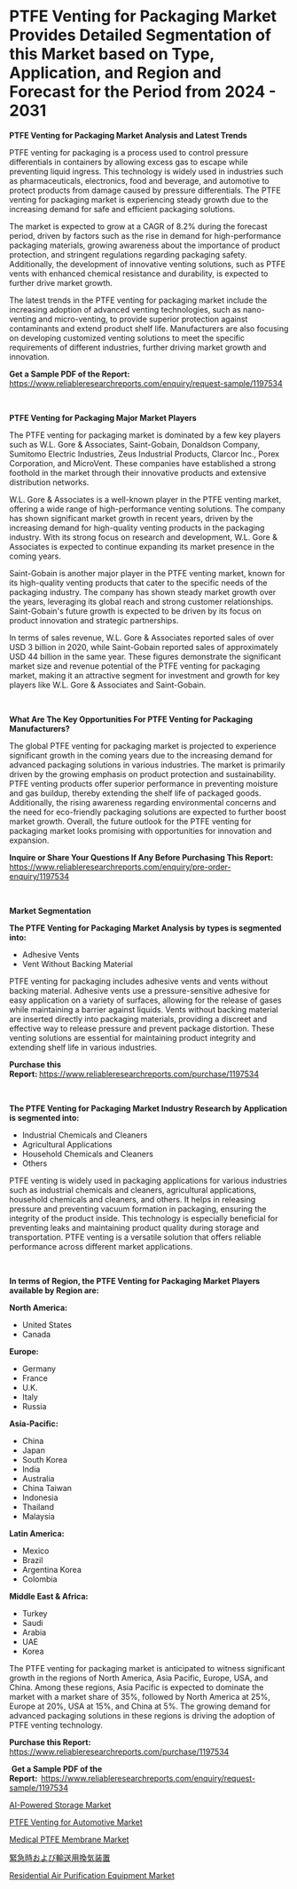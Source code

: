 <p><h1>PTFE Venting for Packaging Market Provides Detailed Segmentation of this Market based on Type, Application, and Region and Forecast for the Period from 2024 - 2031</h1></p><p><strong>PTFE Venting for Packaging Market Analysis and Latest Trends</strong></p>
<p><p>PTFE venting for packaging is a process used to control pressure differentials in containers by allowing excess gas to escape while preventing liquid ingress. This technology is widely used in industries such as pharmaceuticals, electronics, food and beverage, and automotive to protect products from damage caused by pressure differentials. The PTFE venting for packaging market is experiencing steady growth due to the increasing demand for safe and efficient packaging solutions.</p><p>The market is expected to grow at a CAGR of 8.2% during the forecast period, driven by factors such as the rise in demand for high-performance packaging materials, growing awareness about the importance of product protection, and stringent regulations regarding packaging safety. Additionally, the development of innovative venting solutions, such as PTFE vents with enhanced chemical resistance and durability, is expected to further drive market growth.</p><p>The latest trends in the PTFE venting for packaging market include the increasing adoption of advanced venting technologies, such as nano-venting and micro-venting, to provide superior protection against contaminants and extend product shelf life. Manufacturers are also focusing on developing customized venting solutions to meet the specific requirements of different industries, further driving market growth and innovation.</p></p>
<p><strong>Get a Sample PDF of the Report:&nbsp;</strong> <a href="https://www.reliableresearchreports.com/enquiry/request-sample/1197534">https://www.reliableresearchreports.com/enquiry/request-sample/1197534</a></p>
<p>&nbsp;</p>
<p><strong>PTFE Venting for Packaging Major Market Players</strong></p>
<p><p>The PTFE venting for packaging market is dominated by a few key players such as W.L. Gore & Associates, Saint-Gobain, Donaldson Company, Sumitomo Electric Industries, Zeus Industrial Products, Clarcor Inc., Porex Corporation, and MicroVent. These companies have established a strong foothold in the market through their innovative products and extensive distribution networks.</p><p>W.L. Gore & Associates is a well-known player in the PTFE venting market, offering a wide range of high-performance venting solutions. The company has shown significant market growth in recent years, driven by the increasing demand for high-quality venting products in the packaging industry. With its strong focus on research and development, W.L. Gore & Associates is expected to continue expanding its market presence in the coming years.</p><p>Saint-Gobain is another major player in the PTFE venting market, known for its high-quality venting products that cater to the specific needs of the packaging industry. The company has shown steady market growth over the years, leveraging its global reach and strong customer relationships. Saint-Gobain's future growth is expected to be driven by its focus on product innovation and strategic partnerships.</p><p>In terms of sales revenue, W.L. Gore & Associates reported sales of over USD 3 billion in 2020, while Saint-Gobain reported sales of approximately USD 44 billion in the same year. These figures demonstrate the significant market size and revenue potential of the PTFE venting for packaging market, making it an attractive segment for investment and growth for key players like W.L. Gore & Associates and Saint-Gobain.</p></p>
<p>&nbsp;</p>
<p><strong>What Are The Key Opportunities For PTFE Venting for Packaging Manufacturers?</strong></p>
<p><p>The global PTFE venting for packaging market is projected to experience significant growth in the coming years due to the increasing demand for advanced packaging solutions in various industries. The market is primarily driven by the growing emphasis on product protection and sustainability. PTFE venting products offer superior performance in preventing moisture and gas buildup, thereby extending the shelf life of packaged goods. Additionally, the rising awareness regarding environmental concerns and the need for eco-friendly packaging solutions are expected to further boost market growth. Overall, the future outlook for the PTFE venting for packaging market looks promising with opportunities for innovation and expansion.</p></p>
<p><strong>Inquire or Share Your Questions If Any Before Purchasing This Report:</strong> <a href="https://www.reliableresearchreports.com/enquiry/pre-order-enquiry/1197534">https://www.reliableresearchreports.com/enquiry/pre-order-enquiry/1197534</a></p>
<p>&nbsp;</p>
<p><strong>Market Segmentation</strong></p>
<p><strong>The PTFE Venting for Packaging Market Analysis by types is segmented into:</strong></p>
<p><ul><li>Adhesive Vents</li><li>Vent Without Backing Material</li></ul></p>
<p><p>PTFE venting for packaging includes adhesive vents and vents without backing material. Adhesive vents use a pressure-sensitive adhesive for easy application on a variety of surfaces, allowing for the release of gases while maintaining a barrier against liquids. Vents without backing material are inserted directly into packaging materials, providing a discreet and effective way to release pressure and prevent package distortion. These venting solutions are essential for maintaining product integrity and extending shelf life in various industries.</p></p>
<p><strong>Purchase this Report:&nbsp;</strong><a href="https://www.reliableresearchreports.com/purchase/1197534">https://www.reliableresearchreports.com/purchase/1197534</a></p>
<p>&nbsp;</p>
<p><strong>The PTFE Venting for Packaging Market Industry Research by Application is segmented into:</strong></p>
<p><ul><li>Industrial Chemicals and Cleaners</li><li>Agricultural Applications</li><li>Household Chemicals and Cleaners</li><li>Others</li></ul></p>
<p><p>PTFE venting is widely used in packaging applications for various industries such as industrial chemicals and cleaners, agricultural applications, household chemicals and cleaners, and others. It helps in releasing pressure and preventing vacuum formation in packaging, ensuring the integrity of the product inside. This technology is especially beneficial for preventing leaks and maintaining product quality during storage and transportation. PTFE venting is a versatile solution that offers reliable performance across different market applications.</p></p>
<p>&nbsp;</p>
<p><strong>In terms of Region, the PTFE Venting for Packaging Market Players available by Region are:</strong></p>
<p>
    <p> <strong> North America: </strong>
        <ul>
            <li>United States</li>
            <li>Canada</li>
        </ul>
        </p> 
    <p> <strong> Europe: </strong>
        <ul>
            <li>Germany</li>
            <li>France</li>
            <li>U.K.</li>
            <li>Italy</li>
            <li>Russia</li>
        </ul>
        </p> 
    <p> <strong> Asia-Pacific: </strong>
        <ul>
            <li>China</li>
            <li>Japan</li>
            <li>South Korea</li>
            <li>India</li>
            <li>Australia</li>
            <li>China Taiwan</li>
            <li>Indonesia</li>
            <li>Thailand</li>
            <li>Malaysia</li>
        </ul>
        </p> 
    <p> <strong> Latin America: </strong>
        <ul>
            <li>Mexico</li>
            <li>Brazil</li>
            <li>Argentina Korea</li>
            <li>Colombia</li>
        </ul>
        </p> 
    <p> <strong> Middle East & Africa: </strong>
        <ul>
            <li>Turkey</li>
            <li>Saudi</li>
            <li>Arabia</li>
            <li>UAE</li>
            <li>Korea</li>
        </ul>
    </p>
    </p>
<p><p>The PTFE venting for packaging market is anticipated to witness significant growth in the regions of North America, Asia Pacific, Europe, USA, and China. Among these regions, Asia Pacific is expected to dominate the market with a market share of 35%, followed by North America at 25%, Europe at 20%, USA at 15%, and China at 5%. The growing demand for advanced packaging solutions in these regions is driving the adoption of PTFE venting technology.</p></p>
<p><strong>Purchase this Report: </strong><a href="https://www.reliableresearchreports.com/purchase/1197534">https://www.reliableresearchreports.com/purchase/1197534</a></p>
<p>&nbsp;<strong>Get a Sample PDF of the Report:&nbsp;&nbsp;</strong><a href="https://www.reliableresearchreports.com/enquiry/request-sample/1197534">https://www.reliableresearchreports.com/enquiry/request-sample/1197534</a></p>
<p><strong></strong></p>
<p><p><a href="https://issuu.com/reportprime-2/docs/ai-powered-storage-market-size-2030.pptx">AI-Powered Storage Market</a></p><p><a href="https://github.com/jerrycopelandthomaswsqd8q/Market-Research-Report-List-1/blob/main/ptfe-venting-for-automotive-market.md">PTFE Venting for Automotive Market</a></p><p><a href="https://github.com/brenzgnarento/Market-Research-Report-List-1/blob/main/medical-ptfe-membrane-market.md">Medical PTFE Membrane Market</a></p><p><a href="https://github.com/jkjreqjscoxx7/Market-Research-Report-List-1/blob/main/34678221374.md">緊急時および輸送用換気装置</a></p><p><a href="https://issuu.com/reportprime-2/docs/residential-air-purification-equipment-market-size">Residential Air Purification Equipment Market</a></p></p>
